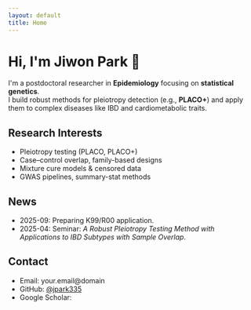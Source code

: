 ```yaml
---
layout: default
title: Home
---
```


# Hi, I'm Jiwon Park 👋
I'm a postdoctoral researcher in **Epidemiology** focusing on **statistical genetics**.  
I build robust methods for pleiotropy detection (e.g., **PLACO+**) and apply them to complex diseases like IBD and cardiometabolic traits.

## Research Interests
- Pleiotropy testing (PLACO, PLACO+)
- Case–control overlap, family-based designs
- Mixture cure models & censored data
- GWAS pipelines, summary-stat methods

## News
- 2025-09: Preparing K99/R00 application.
- 2025-04: Seminar: *A Robust Pleiotropy Testing Method with Applications to IBD Subtypes with Sample Overlap*.

## Contact
- Email: your.email@domain
- GitHub: [@jpark335](https://github.com/jpark335)
- Google Scholar: <add link>
